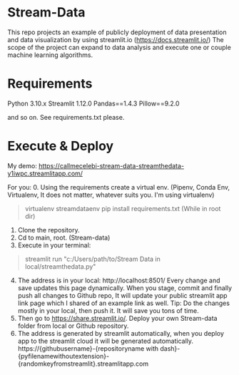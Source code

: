 # Stream-Data

This repo projects an example of publicly deployment of data presentation and data visualization by using streamlit.io (https://docs.streamlit.io/) The scope of the project can expand to data analysis and execute one or couple machine learning algorithms.

# Requirements 

Python 3.10.x
Streamlit 1.12.0
Pandas==1.4.3
Pillow==9.2.0

and so on. See requirements.txt please.

# Execute & Deploy

My demo:
https://callmecelebi-stream-data-streamthedata-y1iwpc.streamlitapp.com/

For you:
0. Using the requirements create a virtual env. (Pipenv, Conda Env, Virtualenv, It does not matter, whatever suits you. I'm using virtualenv)
  > virtualenv streamdataenv
  > pip install requirements.txt (While in root dir)
1. Clone the repository.
2. Cd to main, root. (Stream-data)
3. Execute in your terminal:
  > streamlit run "c:/Users/path/to/Stream Data in local/streamthedata.py"                                                                              
4. The address is in your local:
   http://localhost:8501/
   Every change and save updates this page dynamically. When you stage, commit and finally push all changes to Github repo, It will update your public streamlit app link page which I shared of an example link as well. Tip: Do the changes mostly in your local, then push it. It will save you tons of time.
5. Then go to https://share.streamlit.io/. Deploy your own Stream-data folder from local or Github repository.
6. The address is generated by streamlit automatically, when you deploy app to the streamlit cloud it will be generated automatically.
   https://{githubusername}-{repositoryname with dash}-{pyfilenamewithoutextension}-{randomkeyfromstreamlit}.streamlitapp.com
   
